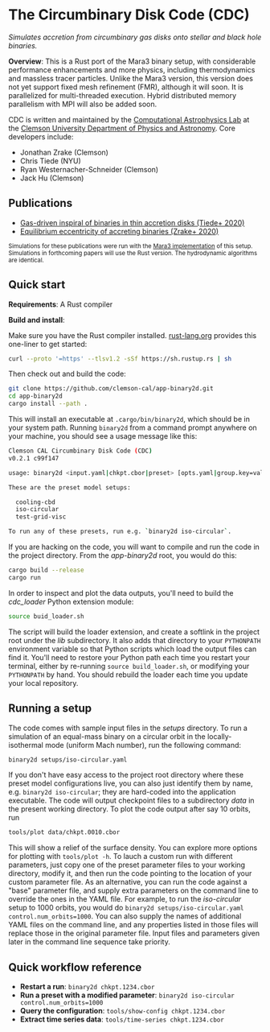 # The Circumbinary Disk Code (CDC)
_Simulates accretion from circumbinary gas disks onto stellar and black hole binaries._

__Overview__: This is a Rust port of the Mara3 binary setup, with considerable performance enhancements and more physics, including thermodynamics and massless tracer particles. Unlike the Mara3 version, this version does not yet support fixed mesh refinement (FMR), although it will soon. It is parallelized for multi-threaded execution. Hybrid distributed memory parallelism with MPI will also be added soon.

CDC is written and maintained by the [Computational Astrophysics Lab](https://jzrake.people.clemson.edu) at the [Clemson University Department of Physics and Astronomy](http://www.clemson.edu/science/departments/physics-astro). Core developers include:

- Jonathan Zrake (Clemson)
- Chris Tiede (NYU)
- Ryan Westernacher-Schneider (Clemson)
- Jack Hu (Clemson)


## Publications

- [Gas-driven inspiral of binaries in thin accretion disks (Tiede+ 2020)](https://ui.adsabs.harvard.edu/abs/2020ApJ...900...43T/abstract)
- [Equilibrium eccentricity of accreting binaries (Zrake+ 2020)](https://ui.adsabs.harvard.edu/abs/2020arXiv201009707Z/abstract)

<sub>Simulations for these publications were run with the [Mara3 implementation](https://github.com/jzrake/Mara3) of this setup. Simulations in forthcoming papers will use the Rust version. The hydrodynamic algorithms are identical.<sub>


## Quick start

__Requirements__: A Rust compiler

__Build and install__:

Make sure you have the Rust compiler installed. [rust-lang.org](https://www.rust-lang.org/learn/get-started) provides this one-liner to get started:

```bash
curl --proto '=https' --tlsv1.2 -sSf https://sh.rustup.rs | sh
```

Then check out and build the code:

```bash
git clone https://github.com/clemson-cal/app-binary2d.git
cd app-binary2d
cargo install --path .
```

This will install an executable at `.cargo/bin/binary2d`, which should be in your system path. Running `binary2d` from a command prompt anywhere on your machine, you should see a usage message like this:

```bash
Clemson CAL Circumbinary Disk Code (CDC)
v0.2.1 c99f147

usage: binary2d <input.yaml|chkpt.cbor|preset> [opts.yaml|group.key=value] [...]

These are the preset model setups:

  cooling-cbd
  iso-circular
  test-grid-visc

To run any of these presets, run e.g. `binary2d iso-circular`.
```

If you are hacking on the code, you will want to compile and run the code in the project directory. From the _app-binary2d_ root, you would do this:

```bash
cargo build --release
cargo run
```

In order to inspect and plot the data outputs, you'll need to build the _cdc_loader_ Python extension module:

```bash
source buid_loader.sh
```

The script will build the loader extension, and create a softlink in the project root under the _lib_ subdirectory. It also adds that directory to your `PYTHONPATH` environment variable so that Python scripts which load the output files can find it. You'll need to restore your Python path each time you restart your terminal, either by re-running `source build_loader.sh`, or modifying your `PYTHONPATH` by hand. You should rebuild the loader each time you update your local repository.


## Running a setup

The code comes with sample input files in the _setups_ directory. To run a simulation of an equal-mass binary on a circular orbit in the locally-isothermal mode (uniform Mach number), run the following command:

```bash
binary2d setups/iso-circular.yaml
```
If you don't have easy access to the project root directory where these preset model configurations live, you can also just identify them by name, e.g. `binary2d iso-circular`; they are hard-coded into the application executable. The code will output checkpoint files to a subdirectory _data_ in the present working directory. To plot the code output after say 10 orbits, run

```bash
tools/plot data/chkpt.0010.cbor
```

This will show a relief of the surface density. You can explore more options for plotting with `tools/plot -h`. To lauch a custom run with different parameters, just copy one of the preset parameter files to your working directory, modify it, and then run the code pointing to the location of your custom parameter file. As an alternative, you can run the code against a "base" parameter file, and supply extra parameters on the command line to override the ones in the YAML file. For example, to run the _iso-circular_ setup to 1000 orbits, you would do `binary2d setups/iso-circular.yaml control.num_orbits=1000`. You can also supply the names of additional YAML files on the command line, and any properties listed in those files will replace those in the original parameter file. Input files and parameters given later in the command line sequence take priority.


## Quick workflow reference

- __Restart a run__: `binary2d chkpt.1234.cbor`
- __Run a preset with a modified parameter__: `binary2d iso-circular control.num_orbits=1000`
- __Query the configuration__: `tools/show-config chkpt.1234.cbor`
- __Extract time series data__: `tools/time-series chkpt.1234.cbor`
